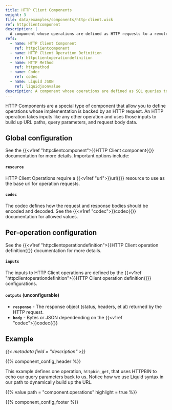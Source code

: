 ```yaml
---
title: HTTP Client Components
weight: 3
file: data/examples/components/http-client.wick
ref: httpclientcomponent
description: |
  A component whose operations are defined as HTTP requests to a remote server.
refs:
  - name: HTTP Client Component
    ref: httpclientcomponent
  - name: HTTP Client Operation Definition
    ref: httpclientoperationdefinition
  - name: HTTP Method
    ref: httpmethod
  - name: Codec
    ref: codec
  - name: Liquid JSON
    ref: liquidjsonvalue
description: A component whose operations are defined as SQL queries to a remote database.
---
```


HTTP Components are a special type of component that allow you to define operations whose implementation is backed by an HTTP request. An HTTP operation takes inputs like any other operation and uses those inputs to build up URL paths, query parameters, and request body data.

## Global configuration

See the {{<v1ref "httpclientcomponent">}}HTTP Client component{{</v1ref>}} documentation for more details. Important options include:

#### `resource`

HTTP Client Operations require a {{<v1ref "url">}}url{{</v1ref>}} resource to use as the base url for operation requests.

#### `codec`

The codec defines how the request and response bodies should be encoded and decoded. See the {{<v1ref "codec">}}codec{{</v1ref>}} documentation for allowed values.

## Per-operation configuration

See the {{<v1ref "httpclientoperationdefinition">}}HTTP Client operation definition{{</v1ref>}} documentation for more details.

#### `inputs`

The inputs to HTTP Client operations are defined by the {{<v1ref "httpclientoperationdefinition">}}HTTP Client operation definition{{</v1ref>}} configurations.

#### `outputs` (unconfigurable)

- **`response`** - The response object (status, headers, et al) returned by the HTTP request.
- **`body`** - Bytes or JSON dependending on the {{<v1ref "codec">}}codec{{</v1ref>}}


## Example

*{{< metadata field = "description" >}}*

{{% component_config_header %}}

This example defines one operation, `httpbin_get`, that uses HTTPBIN to echo our query parameters back to us. Notice how we use Liquid syntax in our path to dynamically build up the URL.

{{% value path = "component.operations" highlight = true %}}

{{% component_config_footer %}}